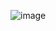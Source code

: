 ![image](https://github.com/pabloWIB/ESTATICA-57/assets/116923433/4ec56aee-a9b5-4e71-b6fe-fe9b6de2ab15)
